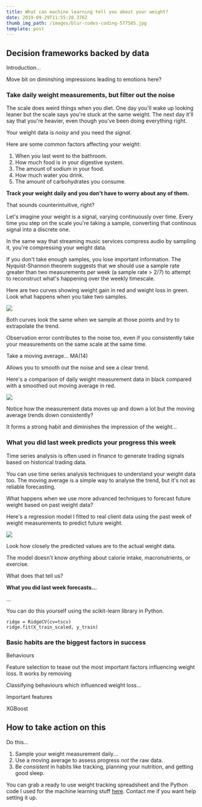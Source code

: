 ```yaml
---
title: What can machine learning tell you about your weight?
date: 2019-09-29T11:55:28.376Z
thumb_img_path: /images/blur-codes-coding-577585.jpg
template: post
---
```

## Decision frameworks backed by data

Introduction...



Move bit on diminshing impressions leading to emotions here?

### Take daily weight measurements, but filter out the noise

The scale does weird things when you diet. One day you'll wake up looking leaner but the scale says you're stuck at the same weight. The next day it'll say that you're heavier, even though you've been doing everything right.

Your weight data is _noisy_ and you need the _signal_.

Here are some common factors affecting your weight:

1. When you last went to the bathroom.
2. How much food is in your digestive system.
3. The amount of sodium in your food.
4. How much water you drink.
5. The amount of carbohydrates you consume.

**Track your weight daily and you don't have to worry about any of them.**

That sounds counterintuitive, right?

Let's imagine your weight is a signal, varying continuously over time. Every time you step on the scale you're taking a sample, converting that continous signal into a discrete one.

In the same way that streaming music services compress audio by sampling it, you're compressing your weight data.

If you don't take enough samples, you lose important information. The Nyquist-Shannon theorem suggests that we should use a sample rate greater than two measurements per week (a sample rate >  2/7) to attempt to reconstruct what's happening over the weekly timescale.

Here are two curves showing weight gain in red and weight loss in green. Look what happens when you take two samples.

![](/images/untitled-design-2.png)

Both curves look the same when we sample at those points and try to extrapolate the trend.

Observation error contributes to the noise too, even if you consistently take your measurements on the same scale at the same time.

Take a moving average... MA(14)

Allows you to smooth out the noise and see a clear trend.

Here's a comparison of daily weight measurement data in black compared with a smoothed out moving average in red.

![](/images/ma.png)

Notice how the measurement data moves up and down a lot but the moving average trends down consistently?

It forms a strong habit and diminishes the impression of the weight...

### What you did last week predicts your progress this week

Time series analysis is often used in finance to generate trading signals based on historical trading data.

You can use time series analysis techniques to understand your weight data too. The moving average is a simple way to analyse the trend, but it's not as reliable forecasting.

What happens when we use more advanced techniques to forecast future weight based on past weight data?

Here's a regression model I fitted to real client data using the past week of weight measurements to predict future weight.

![](/images/model.png)

Look how closely the predicted values are to the actual weight data.

The model doesn't know _anything_ about calorie intake, macronutrients, or exercise.

What does that tell us?

**What you did last week forecasts...**

...

You can do this yourself using the scikit-learn library in Python.

```
ridge = RidgeCV(cv=tscv)
ridge.fit(X_train_scaled, y_train)
```

### Basic habits are the biggest factors in success

Behaviours

Feature selection to tease out the most important factors influencing weight loss. It works by removing 

Classifying behaviours which influenced weight loss...

Important features

XGBoost

## How to take action on this

Do this...

1. Sample your weight measurement daily...
2. Use a moving average to assess progress _not_ the raw data.
3. Be _consistent_ in habits like tracking, planning your nutrition, and getting good sleep.

You can grab a ready to use weight tracking spreadsheet and the Python code I used for the machine learning stuff [here](https://drive.google.com/open?id=1pTS0x-9m8XKafIuUMQi7fvN1gglt9jLY). Contact me if you want help setting it up.
